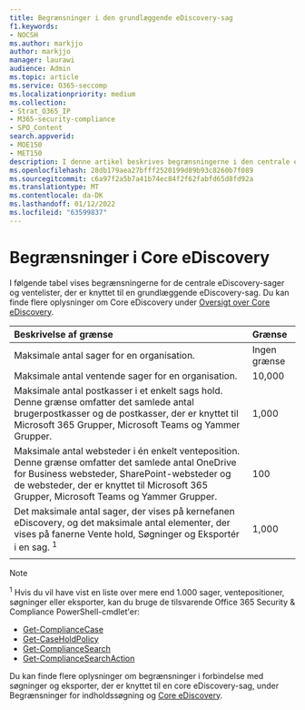 ```yaml
---
title: Begrænsninger i den grundlæggende eDiscovery-sag
f1.keywords:
- NOCSH
ms.author: markjjo
author: markjjo
manager: laurawi
audience: Admin
ms.topic: article
ms.service: O365-seccomp
ms.localizationpriority: medium
ms.collection:
- Strat_O365_IP
- M365-security-compliance
- SPO_Content
search.appverid:
- MOE150
- MET150
description: I denne artikel beskrives begrænsningerne i den centrale eDiscovery-sag Microsoft 365.
ms.openlocfilehash: 28db179aea27bfff2520199d89b93c8260b7f089
ms.sourcegitcommit: c6a97f2a5b7a41b74ec84f2f62fabfd65d8fd92a
ms.translationtype: MT
ms.contentlocale: da-DK
ms.lasthandoff: 01/12/2022
ms.locfileid: "63599837"
---
```

# <a name="limits-in-core-ediscovery"></a>Begrænsninger i Core eDiscovery

I følgende tabel vises begrænsningerne for de centrale eDiscovery-sager og ventelister, der er knyttet til en grundlæggende eDiscovery-sag. Du kan finde flere oplysninger om Core eDiscovery under [Oversigt over Core eDiscovery](./get-started-core-ediscovery.md).
    
  | Beskrivelse af grænse | Grænse |
  |:-----|:-----|
  |Maksimale antal sager for en organisation.  <br/> |Ingen grænse  <br/> |
  |Maksimale antal ventende sager for en organisation.  <br/> |10,000  <br/> |
  |Maksimale antal postkasser i et enkelt sags hold. Denne grænse omfatter det samlede antal brugerpostkasser og de postkasser, der er knyttet til Microsoft 365 Grupper, Microsoft Teams og Yammer Grupper.  <br/> |1,000  <br/> |
  |Maksimale antal websteder i én enkelt venteposition. Denne grænse omfatter det samlede antal OneDrive for Business websteder, SharePoint-websteder og de websteder, der er knyttet til Microsoft 365 Grupper, Microsoft Teams og Yammer Grupper.  <br/> |100  <br/> |
  |Det maksimale antal sager, der vises på kernefanen eDiscovery, og det maksimale antal elementer, der vises på fanerne Vente hold, Søgninger og Eksportér i en sag. <sup>1</sup> |1,000|
  |||

   > [!NOTE]
   > <sup>1</sup> Hvis du vil have vist en liste over mere end 1.000 sager, ventepositioner, søgninger eller eksporter, kan du bruge de tilsvarende Office 365 Security & Compliance PowerShell-cmdlet'er:
   > 
   > - [Get-ComplianceCase](/powershell/module/exchange/get-compliancecase)
   > - [Get-CaseHoldPolicy](/powershell/module/exchange/get-caseholdpolicy)
   > - [Get-ComplianceSearch](/powershell/module/exchange/get-compliancesearch)
   > - [Get-ComplianceSearchAction](/powershell/module/exchange/get-compliancesearchaction)

Du kan finde flere oplysninger om begrænsninger i forbindelse med søgninger og eksporter, der er knyttet til en core eDiscovery-sag, under Begrænsninger for indholdssøgning og [Core eDiscovery](limits-for-content-search.md).